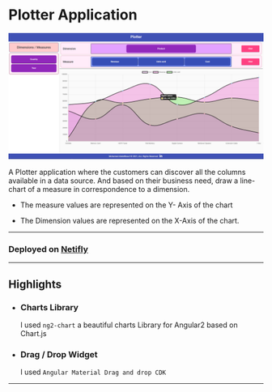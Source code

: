 # Plotter Application

![Plotter](src/assets/plotter-img.png)

A Plotter application where the customers can discover all the columns available in a data source. And based on their business need, draw a line-chart of a measure in correspondence to a dimension. 

* The measure values are represented on the Y-
Axis of the chart

* The Dimension values are represented on the X-Axis of the chart.

<hr>

### Deployed on [Netifly](https://plotter-app.netlify.app/)
<hr>

## Highlights

- ### Charts Library
    I used ``` ng2-chart ``` a beautiful charts Library for Angular2 based on Chart.js

- ### Drag / Drop Widget
    I used ``` Angular Material Drag and drop CDK ``` 

<hr>
